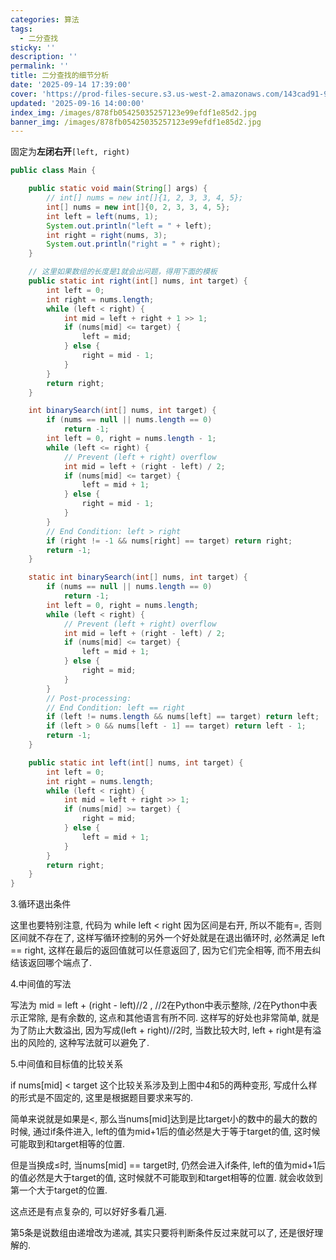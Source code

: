 ```yaml
---
categories: 算法
tags:
  - 二分查找
sticky: ''
description: ''
permalink: ''
title: 二分查找的细节分析
date: '2025-09-14 17:39:00'
cover: 'https://prod-files-secure.s3.us-west-2.amazonaws.com/143cad91-961b-48b0-82dc-78fbb6eb5abe/15342647-5caa-4b2c-b493-0a13046a49ad/119879001_p0.jpg?X-Amz-Algorithm=AWS4-HMAC-SHA256&X-Amz-Content-Sha256=UNSIGNED-PAYLOAD&X-Amz-Credential=ASIAZI2LB466SN7ZQ2B6%2F20250918%2Fus-west-2%2Fs3%2Faws4_request&X-Amz-Date=20250918T100051Z&X-Amz-Expires=3600&X-Amz-Security-Token=IQoJb3JpZ2luX2VjED4aCXVzLXdlc3QtMiJIMEYCIQDRk%2BlIpVD7APlqCrx7S00fcaRlptvn2WMan8GpCd6PhgIhAOVtzRorLR5X%2FAunavVdBKAfZmBbNO3Geo5zgMyHD8bGKogECLf%2F%2F%2F%2F%2F%2F%2F%2F%2F%2FwEQABoMNjM3NDIzMTgzODA1IgxFFxn82MyYgDqmdZMq3AOitu0wIaW1OlrsdWqj04%2Fe9RY1ed3%2BQkEA1rFrZb61lGNbrQukOXeEy%2BryNFcjEASjCJWgHqmLwxL1N3Z4H8UGxqTAsE3YMGB5kKall44k7IK0X62xR2SItV7sNfIBnY8rEAMzaUmLkXmbyq6MhJ3lSnQxrJaGjP5slF6nHADOjOtK9vSa0X81YM5hO7s6Yg2OLxc3HJsKPVoYlJ63yJZaCcYT%2BADBcA05v3jWb%2BV%2BlPQyazCtkSiN%2Fm5%2FmcAoijYlhRL8z5vQsuwx0AryhC%2F%2BgFH6yyjlrbN7Cebdavq5RF3MlJ6JeuFwdtbD6DAgITwni5edZBWZhGlZyA2PiYwqyPrhhW5Hx%2BCXbEP%2FJfDtbPzOUK9t9nJMw1uPEUPjnUfe%2B1RoK%2FovcjLSv0uxBP%2FVlefFoAVmZZGdIekMSSVRu%2FziYIye%2FBhJnN8kAcra5PDHF43F5As5WBYaRzei%2FiIf5nAqSId0WAgsAVtxkaI7hgJAZqr5XtiGtgIjJ2quSiuUZILhTlVvzw9xYXRuW5rF2WwuypOjOMhiUNgrgjbHTyb3DaO8LdlIFZHeIVfbtbt6fW0f4p3maVZ24j3U%2BC0sYOYADM4sHSXpTLzSnI1%2BBtyuBcSbYaQDEwgDvjDkuq7GBjqkAR0PUaLRg1PVQFBFkM3McsFVbh9OldnGZoY4le4KhisjjTLG%2F9hhW525nqvkzX5FmtU64HDnlR39TD7q%2FxU%2BUfbETSF%2FBJLNV%2BqN1RF7%2B5POGNpiNogbrqQPdTOnEUJ4ezYvOvECGChwGugGcIzQu6exwG59Gbk19RwC8vZOljOaPAfe1SF4PTDW9LEvNAnwWt2K%2F8vRk05ZrscqeR23l%2Fwo%2B%2FDU&X-Amz-Signature=c5cdcf11de6bd6e18bc761e438d56f6cec267d22c9c7571d6584964c708045db&X-Amz-SignedHeaders=host&x-amz-checksum-mode=ENABLED&x-id=GetObject'
updated: '2025-09-16 14:00:00'
index_img: /images/878fb05425035257123e99efdf1e85d2.jpg
banner_img: /images/878fb05425035257123e99efdf1e85d2.jpg
---
```


固定为**左闭右开**`[left, right)`


```java
public class Main {

    public static void main(String[] args) {
        // int[] nums = new int[]{1, 2, 3, 3, 4, 5};
        int[] nums = new int[]{0, 2, 3, 3, 4, 5};
        int left = left(nums, 1);
        System.out.println("left = " + left);
        int right = right(nums, 3);
        System.out.println("right = " + right);
    }

    // 这里如果数组的长度是1就会出问题，得用下面的模板
    public static int right(int[] nums, int target) {
        int left = 0;
        int right = nums.length;
        while (left < right) {
            int mid = left + right + 1 >> 1;
            if (nums[mid] <= target) {
                left = mid;
            } else {
                right = mid - 1;
            }
        }
        return right;
    }

    int binarySearch(int[] nums, int target) {
        if (nums == null || nums.length == 0)
            return -1;
        int left = 0, right = nums.length - 1;
        while (left <= right) {
            // Prevent (left + right) overflow
            int mid = left + (right - left) / 2;
            if (nums[mid] <= target) {
                left = mid + 1;
            } else {
                right = mid - 1;
            }
        }
        // End Condition: left > right
        if (right != -1 && nums[right] == target) return right;
        return -1;
    }

    static int binarySearch(int[] nums, int target) {
        if (nums == null || nums.length == 0)
            return -1;
        int left = 0, right = nums.length;
        while (left < right) {
            // Prevent (left + right) overflow
            int mid = left + (right - left) / 2;
            if (nums[mid] <= target) {
                left = mid + 1;
            } else {
                right = mid;
            }
        }
        // Post-processing:
        // End Condition: left == right
        if (left != nums.length && nums[left] == target) return left;
        if (left > 0 && nums[left - 1] == target) return left - 1;
        return -1;
    }

    public static int left(int[] nums, int target) {
        int left = 0;
        int right = nums.length;
        while (left < right) {
            int mid = left + right >> 1;
            if (nums[mid] >= target) {
                right = mid;
            } else {
                left = mid + 1;
            }
        }
        return right;
    }
}
```


3.循环退出条件


这里也要特别注意, 代码为 while left < right 因为区间是右开, 所以不能有=, 否则区间就不存在了, 这样写循环控制的另外一个好处就是在退出循环时, 必然满足 left == right, 这样在最后的返回值就可以任意返回了, 因为它们完全相等, 而不用去纠结该返回哪个端点了.


4.中间值的写法


写法为 mid = left + (right - left)//2 , //2在Python中表示整除, /2在Python中表示正常除, 是有余数的, 这点和其他语言有所不同. 这样写的好处也非常简单, 就是为了防止大数溢出, 因为写成(left + right)//2时, 当数比较大时, left + right是有溢出的风险的, 这种写法就可以避免了.


5.中间值和目标值的比较关系


if nums[mid] < target 这个比较关系涉及到上图中4和5的两种变形, 写成什么样的形式是不固定的, 这里是根据题目要求来写的.


简单来说就是如果是<, 那么当nums[mid]达到是比target小的数中的最大的数的时候, 通过if条件进入, left的值为mid+1后的值必然是大于等于target的值, 这时候可能取到和target相等的位置.


但是当换成≤时, 当nums[mid] == target时, 仍然会进入if条件, left的值为mid+1后的值必然是大于target的值, 这时候就不可能取到和target相等的位置. 就会收敛到第一个大于target的位置.


这点还是有点复杂的, 可以好好多看几遍.


第5条是说数组由递增改为递减, 其实只要将判断条件反过来就可以了, 还是很好理解的.

